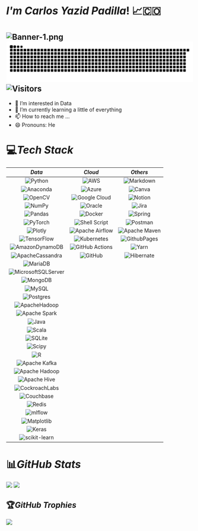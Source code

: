 # ***I'm Carlos Yazid Padilla***! 📈🇨🇴
![Banner-1.png](https://i.postimg.cc/sg8pqvcH/Banner-1.png)
![](github-contribution-grid-snake-dark.svg)<br/>
![Visitors](https://api.visitorbadge.io/api/combined?path=https%3A%2F%2Fgithub.com%2FCarlosYazid&label=Visitors&labelColor=%23ba68c8&countColor=%232ccce4&style=flat)
---

- 👀 I’m interested in Data
- 🌱 I’m currently learning a little of everything
- 📫 How to reach me ...
- 😄 Pronouns: He

# 💻*Tech Stack*

*Data* | *Cloud* | *Others*
|:---:|:---:|:---:
| ![Python][Python] | ![AWS][AWS] | ![Markdown][Markdown]    	    
| ![Anaconda][Anaconda] | ![Azure][Azure]  | ![Canva][Canva]
| ![OpenCV][OpenCV] | ![Google Cloud][GoogleCloud] | ![Notion][Notion]
| ![NumPy][NumPy] | ![Oracle][Oracle] | ![Jira][Jira] 
| ![Pandas][Pandas] | ![Docker][Docker] | ![Spring][Spring]
| ![PyTorch][PyTorch] | ![Shell Script][ShellScript] | ![Postman][Postman]
| ![Plotly][Plotly] | ![Apache Airflow][ApacheAirflow] | ![Apache Maven][ApacheMaven]
| ![TensorFlow][TensorFlow] | ![Kubernetes][Kubernetes] | ![GithubPages][GithubPages]
| ![AmazonDynamoDB][AmazonDynamoDB] | ![GitHub Actions][GitHubActions] | ![Yarn][Yarn]
| ![ApacheCassandra][ApacheCassandra] | ![GitHub][GitHub] | ![Hibernate][Hibernate]
| ![MariaDB][MariaDB] | |
| ![MicrosoftSQLServer][MicrosoftSQLServer] | |
| ![MongoDB][MongoDB] | | 
| ![MySQL][MySQL] | |
| ![Postgres][Postgres] | |
| ![ApacheHadoop][ApacheHadoop] | |
| ![Apache Spark][ApacheSpark] | |
| ![Java][Java] | |
| ![Scala][Scala] | |
| ![SQLite][SQLite] | |
| ![Scipy][Scipy] | |
| ![R][R] | |
| ![Apache Kafka][ApacheKafka] | |
| ![Apache Hadoop][ApacheHadoop] | |
| ![Apache Hive][ApacheHive] | |
| ![CockroachLabs][CockroachLabs] | |
| ![Couchbase][Couchbase] | |
| ![Redis][Redis] | |
| ![mlflow][mlflow] | |
| ![Matplotlib][Matplotlib] | |
| ![Keras][Keras] | |
| ![scikit-learn][scikit-learn] | |


# 📊*GitHub Stats*
![](https://github-readme-stats.vercel.app/api?username=CarlosYazid&theme=radical&hide_border=false&include_all_commits=false&count_private=false)
![](https://github-readme-stats.vercel.app/api/top-langs/?username=CarlosYazid&theme=radical&hide_border=false&include_all_commits=false&count_private=false&layout=compact)

## 🏆*GitHub Trophies*
![](https://github-trophies.vercel.app/?username=CarlosYazid&theme=radical&no-frame=true&no-bg=true&margin-w=4)

<!--Data-->
[Python]: https://img.shields.io/badge/python-3670A0?style=for-the-badge&logo=python&logoColor=ffdd54
[Anaconda]: https://img.shields.io/badge/Anaconda-%2344A833.svg?style=for-the-badge&logo=anaconda&logoColor=white
[OpenCV]: https://img.shields.io/badge/opencv-%23white.svg?style=for-the-badge&logo=opencv&logoColor=white
[NumPy]: https://img.shields.io/badge/numpy-%23013243.svg?style=for-the-badge&logo=numpy&logoColor=white
[Pandas]: https://img.shields.io/badge/pandas-%23150458.svg?style=for-the-badge&logo=pandas&logoColor=white
[PyTorch]: https://img.shields.io/badge/PyTorch-%23EE4C2C.svg?style=for-the-badge&logo=PyTorch&logoColor=white
[Plotly]: https://img.shields.io/badge/Plotly-%233F4F75.svg?style=for-the-badge&logo=plotly&logoColor=white
[TensorFlow]: https://img.shields.io/badge/TensorFlow-%23FF6F00.svg?style=for-the-badge&logo=TensorFlow&logoColor=white
[AmazonDynamoDB]: https://img.shields.io/badge/Amazon%20DynamoDB-4053D6?style=for-the-badge&logo=Amazon%20DynamoDB&logoColor=white
[ApacheCassandra]: https://img.shields.io/badge/cassandra-%231287B1.svg?style=flat&logo=apache-cassandra&logoColor=white
[MicrosoftSQLServer]: https://img.shields.io/badge/Microsoft%20SQL%20Sever-CC2927?style=flat&logo=microsoft%20sql%20server&logoColor=white
[MongoDB]: https://img.shields.io/badge/MongoDB-%234ea94b.svg?style=flat&logo=mongodb&logoColor=white
[MySQL]: https://img.shields.io/badge/mysql-4479A1.svg?style=for-the-badge&logo=mysql&logoColor=white
[Postgres]: https://img.shields.io/badge/postgres-%23316192.svg?style=for-the-badge&logo=postgresql&logoColor=white
[SQLite]: https://img.shields.io/badge/sqlite-%2307405e.svg?style=for-the-badge&logo=sqlite&logoColor=white
[Scipy]: https://img.shields.io/badge/SciPy-%230C55A5.svg?style=for-the-badge&logo=scipy&logoColor=%white
[R]: https://img.shields.io/badge/r-%23276DC3.svg?style=for-the-badge&logo=r&logoColor=white
[Java]: https://img.shields.io/badge/java-%23ED8B00.svg?style=for-the-badge&logo=openjdk&logoColor=white
[ApacheHadoop]: https://img.shields.io/badge/Apache%20Hadoop-66CCFF?style=for-the-badge&logo=apachehadoop&logoColor=black
[ApacheAirflow]: https://img.shields.io/badge/Apache%20Airflow-017CEE?style=for-the-badge&logo=Apache%20Airflow&logoColor=white
[ApacheSpark]: https://img.shields.io/badge/Apache%20Spark-FDEE21?style=for-the-badge&logo=apachespark&logoColor=black
[Scala]: https://img.shields.io/badge/scala-%23DC322F.svg?style=for-the-badge&logo=scala&logoColor=white
[ApacheKafka]: https://img.shields.io/badge/Apache%20Kafka-000?style=for-the-badge&logo=apachekafka
[ApacheHadoop]: https://img.shields.io/badge/Apache%20Hadoop-66CCFF?style=for-the-badge&logo=apachehadoop&logoColor=black
[ApacheHive]: https://img.shields.io/badge/Apache%20Hive-FDEE21?style=for-the-badge&logo=apachehive&logoColor=black
[CockroachLabs]: https://img.shields.io/badge/Cockroach%20Labs-6933FF?style=for-the-badge&logo=Cockroach%20Labs&logoColor=white
[Couchbase]: https://img.shields.io/badge/Couchbase-EA2328?style=for-the-badge&logo=couchbase&logoColor=white
[MariaDB]: https://img.shields.io/badge/MariaDB-003545?style=for-the-badge&logo=mariadb&logoColor=white
[Redis]: https://img.shields.io/badge/redis-%23DD0031.svg?style=for-the-badge&logo=redis&logoColor=white
[mlflow]: https://img.shields.io/badge/mlflow-%23d9ead3.svg?style=for-the-badge&logo=numpy&logoColor=blue
[Matplotlib]: https://img.shields.io/badge/Matplotlib-%23ffffff.svg?style=for-the-badge&logo=Matplotlib&logoColor=black 
[Keras]: https://img.shields.io/badge/Keras-%23D00000.svg?style=for-the-badge&logo=Keras&logoColor=white
[scikit-learn]: https://img.shields.io/badge/scikit--learn-%23F7931E.svg?style=for-the-badge&logo=scikit-learn&logoColor=white

<!--Cloud-->
[AWS]: https://img.shields.io/badge/AWS-%23FF9900.svg?style=for-the-badge&logo=amazon-aws&logoColor=white
[Azure]: https://img.shields.io/badge/azure-%230072C6.svg?style=for-the-badge&logo=microsoftazure&logoColor=white
[GoogleCloud]: https://img.shields.io/badge/GoogleCloud-%234285F4.svg?style=for-the-badge&logo=google-cloud&logoColor=white 
[Kubernetes]: https://img.shields.io/badge/kubernetes-%23326ce5.svg?style=for-the-badge&logo=kubernetes&logoColor=white
[Docker]: https://img.shields.io/badge/docker-%230db7ed.svg?style=for-the-badge&logo=docker&logoColor=white
[ShellScript]: https://img.shields.io/badge/shell_script-%23121011.svg?style=for-the-badge&logo=gnu-bash&logoColor=white
[Oracle]: https://img.shields.io/badge/Oracle-F80000?style=for-the-badge&logo=oracle&logoColor=white
[GitHubActions]: https://img.shields.io/badge/github%20actions-%232671E5.svg?style=for-the-badge&logo=githubactions&logoColor=white
[GitHub]: https://img.shields.io/badge/github-%23121011.svg?style=for-the-badge&logo=github&logoColor=white

<!--Others-->
[Markdown]: https://img.shields.io/badge/markdown-%23000000.svg?style=for-the-badge&logo=markdown&logoColor=white
[Canva]: https://img.shields.io/badge/Canva-%2300C4CC.svg?style=for-the-badge&logo=Canva&logoColor=white
[Figma]: https://img.shields.io/badge/figma-%23F24E1E.svg?style=flat&logo=figma&logoColor=white
[Notion]: https://img.shields.io/badge/Notion-%23000000.svg?style=for-the-badge&logo=notion&logoColor=white
[Jira]: https://img.shields.io/badge/jira-%230A0FFF.svg?style=for-the-badge&logo=jira&logoColor=white
[Postman]: https://img.shields.io/badge/Postman-FF6C37?style=for-the-badge&logo=postman&logoColor=white
[GithubPages]: https://img.shields.io/badge/github%20pages-121013?style=for-the-badge&logo=github&logoColor=white
[Yarn]: https://img.shields.io/badge/yarn-%232C8EBB.svg?style=for-the-badge&logo=yarn&logoColor=white
[Spring]: https://img.shields.io/badge/spring-%236DB33F.svg?style=for-the-badge&logo=spring&logoColor=white
[ApacheMaven]: https://img.shields.io/badge/Apache%20Maven-C71A36?style=for-the-badge&logo=Apache%20Maven&logoColor=white
[Hibernate]: https://img.shields.io/badge/Hibernate-59666C?style=for-the-badge&logo=Hibernate&logoColor=white
